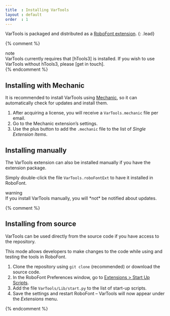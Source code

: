 ```yaml
---
title  : Installing VarTools
layout : default
order  : 1
---
```


VarTools is packaged and distributed as a [RoboFont extension].
{: .lead}

{% comment %}
<div class="card text-dark bg-light my-3">
<div class="card-header">note</div>
<div class="card-body" markdown='1'>
VarTools currently requires that [hTools3] is installed.  
If you wish to use VarTools without hTools3, please [get in touch].
</div>
</div>
{% endcomment %}

Installing with Mechanic
------------------------

It is recommended to install VarTools using [Mechanic], so it can automatically check for updates and install them.

1. After acquiring a license, you will receive a `VarTools.mechanic` file per email.
2. Go to the Mechanic extension’s settings.
3. Use the plus button to add the `.mechanic` file to the list of *Single Extension Items*.

Installing manually
-------------------

The VarTools extension can also be installed manually if you have the extension package.

Simply double-click the file `VarTools.roboFontExt` to have it installed in RoboFont.

<div class="card text-dark bg-light my-3">
<div class="card-header">warning</div>
<div class="card-body" markdown='1'>
If you install VarTools manually, you will *not* be notified about updates.
</div>
</div>

{% comment %}

Installing from source
----------------------

VarTools can be used directly from the source code if you have access to the repository.

This mode allows developers to make changes to the code while using and testing the tools in RoboFont.

1. Clone the repository using `git clone` (recommended) or download the source code.
2. In the RoboFont Preferences window, go to [Extensions > Start Up Scripts].
3. Add the file `VarTools/Lib/start.py` to the list of start-up scripts.
4. Save the settings and restart RoboFont – VarTools will now appear under the *Extensions* menu.

{% endcomment %}

[RoboFont extension]: http://robofont.com/documentation/extensions/
[Mechanic]: http://github.com/robofont-mechanic/mechanic-2
[hTools3]: http://hipertipo.gitlab.io/htools3-extension/
[get in touch]: mailto:gustavo@hipertipo.com
[Extensions > Start Up Scripts]: https://robofont.com/documentation/workspace/preferences-window/extensions/#start-up-scripts

